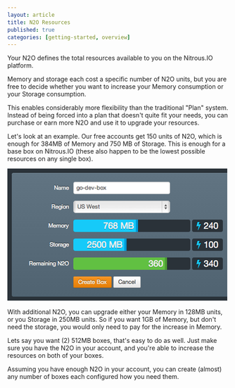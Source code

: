 ```yaml
---
layout: article
title: N2O Resources
published: true
categories: [getting-started, overview]
---
```


Your N2O defines the total resources available to you on the Nitrous.IO platform.

Memory and storage each cost a specific number of N2O units, but you are free to decide whether you want to increase your Memory consumption or your Storage consumption.

This enables considerably more flexibility than the traditional "Plan" system.  Instead of being forced into a plan that doesn't quite fit your needs, you can purchase or earn more N2O and use it to upgrade your resources.

Let's look at an example.  Our free accounts get 150 units of N2O, which is enough for 384MB of Memory and 750 MB of Storage.  This is enough for a base box on Nitrous.IO (these also happen to be the lowest possible resources on any single box).

![Resource Sliders](/images/articles/resources.png)

With additional N2O, you can upgrade either your Memory in 128MB units, or you Storage in 250MB units.  So if you want 1GB of Memory, but don't need the storage, you would only need to pay for the increase in Memory.

Lets say you want (2) 512MB boxes, that's easy to do as well.  Just make sure you have the N2O in your account, and you're able to increase the resources on both of your boxes.

Assuming you have enough N2O in your account, you can create (almost) any number of boxes each configured how you need them.
